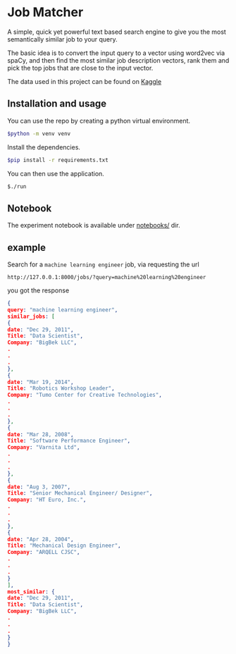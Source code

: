 # Job Matcher

A simple, quick yet powerful text based search engine to give you the most semantically similar job to your query.

The basic idea is to convert the input query to a vector using word2vec via spaCy, and then find the most similar job description vectors, rank them and pick the top jobs that are close to the input vector.

The data used in this project can be found on [Kaggle](https://www.kaggle.com/madhab/jobposts)

## Installation and usage

You can use the repo by creating a python virtual environment.

```bash
$python -m venv venv
```

Install the dependencies.

```bash
$pip install -r requirements.txt
```

You can then use the application.

```bash
$./run
```

## Notebook

The experiment notebook is available under [notebooks/](notebooks/) dir.

## example

Search for a `machine learning engineer` job, via requesting the url

`http://127.0.0.1:8000/jobs/?query=machine%20learning%20engineer`

you got the response

```json
{
query: "machine learning engineer",
similar_jobs: [
{
date: "Dec 29, 2011",
Title: "Data Scientist",
Company: "BigBek LLC",
.
.
.
},
{
date: "Mar 19, 2014",
Title: "Robotics Workshop Leader",
Company: "Tumo Center for Creative Technologies",
.
.
.
},
{
date: "Mar 28, 2008",
Title: "Software Performance Engineer",
Company: "Varnita Ltd",
.
.
.
},
{
date: "Aug 3, 2007",
Title: "Senior Mechanical Engineer/ Designer",
Company: "HT Euro, Inc.",
.
.
.
},
{
date: "Apr 28, 2004",
Title: "Mechanical Design Engineer",
Company: "ARQELL CJSC",
.
.
.
}
],
most_similar: {
date: "Dec 29, 2011",
Title: "Data Scientist",
Company: "BigBek LLC",
.
.
.
}
}
```
